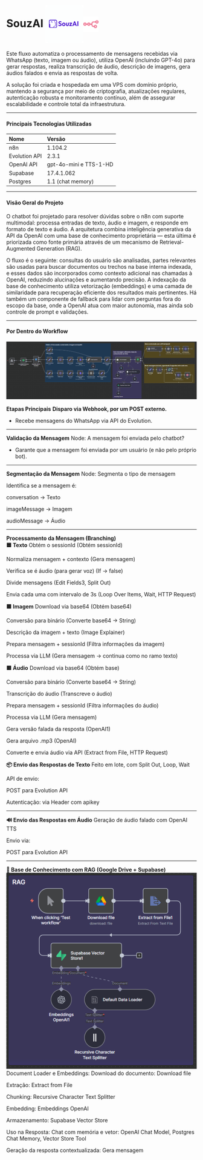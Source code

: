 # SouzAI <img src="./img/logo-souzai.png" alt="n8n logo" width="100" align="center" /><img src="./img/n8n-color.svg" alt="n8n logo" width="40" align="center" />
Este fluxo automatiza o processamento de mensagens recebidas via WhatsApp (texto, imagem ou áudio), utiliza OpenAI (incluindo GPT-4o) para gerar respostas, realiza transcrição de áudio, descrição de imagens, gera áudios falados e envia as respostas de volta.

A solução foi criada e hospedada em uma VPS com domínio próprio, mantendo a segurança por meio de criptografia, atualizações regulares, autenticação robusta e monitoramento contínuo, além de assegurar escalabilidade e controle total da infraestrutura.

---

#### Principais Tecnologias Utilizadas
| Nome | Versão|
|:------- |:------- |
|n8n | 1.104.2 |
| Evolution API | 2.3.1 | 
| OpenAI API | gpt-4o-mini e TTS-1-HD |
| Supabase | 17.4.1.062 |
| Postgres | 1.1 (chat memory)

---

#### Visão Geral do Projeto
O chatbot foi projetado para resolver dúvidas sobre o n8n com suporte multimodal: processa entradas de texto, áudio e imagem, e responde em formato de texto e áudio. A arquitetura combina inteligência generativa da API da OpenAI com uma base de conhecimento proprietária — esta última é priorizada como fonte primária através de um mecanismo de Retrieval-Augmented Generation (RAG).

O fluxo é o seguinte: consultas do usuário são analisadas, partes relevantes são usadas para buscar documentos ou trechos na base interna indexada, e esses dados são incorporados como contexto adicional nas chamadas à OpenAI, reduzindo alucinações e aumentando precisão. A indexação da base de conhecimento utiliza vetorização (embeddings) e uma camada de similaridade para recuperação eficiente dos resultados mais pertinentes. Há também um componente de fallback para lidar com perguntas fora do escopo da base, onde a OpenAI atua com maior autonomia, mas ainda sob controle de prompt e validações.

---
#### Por Dentro do Workflow
![](img/workflow-souzai.png)

**Etapas Principais**
**Disparo via Webhook, por um POST externo.**
- Recebe mensagens do WhatsApp via API do Evolution.

---

**Validação da Mensagem**
Node: A mensagem foi enviada pelo chatbot?

- Garante que a mensagem foi enviada por um usuário (e não pelo próprio bot).

---

**Segmentação da Mensagem**
Node: Segmenta o tipo de mensagem

Identifica se a mensagem é:

conversation → Texto

imageMessage → Imagem

audioMessage → Áudio

---

**Processamento da Mensagem (Branching)**
<br>
**🟦 Texto**
Obtém o sessionId (Obtém sessionId)

Normaliza mensagem + contexto (Gera mensagem)

Verifica se é áudio (para gerar voz) (If → false)

Divide mensagens (Edit Fields3, Split Out)

Envia cada uma com intervalo de 3s (Loop Over Items, Wait, HTTP Request)

**🟩 Imagem**
Download via base64 (Obtém base64)

Conversão para binário (Converte base64 -> String)

Descrição da imagem + texto (Image Explainer)

Prepara mensagem + sessionId (Filtra informações da imagem)

Processa via LLM (Gera mensagem → continua como no ramo texto)

**🟥 Áudio**
Download via base64 (Obtém base)

Conversão para binário (Converte base64 -> String)

Transcrição do áudio (Transcreve o áudio)

Prepara mensagem + sessionId (Filtra informações do áudio)

Processa via LLM (Gera mensagem)

Gera versão falada da resposta (OpenAI1)

Gera arquivo .mp3 (OpenAI)

Converte e envia áudio via API (Extract from File, HTTP Request)

**📦 Envio das Respostas de Texto**
Feito em lote, com Split Out, Loop, Wait

API de envio:

POST para Evolution API

Autenticação: via Header com apikey

---

**🔊 Envio das Respostas em Áudio**
Geração de áudio falado com OpenAI TTS

Envio via:

POST para Evolution API

---

**🧠 Base de Conhecimento com RAG (Google Drive + Supabase)**
![](img/RAG-souzai.png)
<br>
Document Loader e Embeddings:
Download do documento: Download file

Extração: Extract from File

Chunking: Recursive Character Text Splitter

Embedding: Embeddings OpenAI

Armazenamento: Supabase Vector Store

Uso na Resposta:
Chat com memória e vetor: OpenAI Chat Model, Postgres Chat Memory, Vector Store Tool

Geração da resposta contextualizada: Gera mensagem
